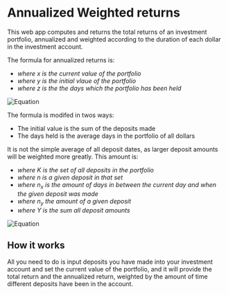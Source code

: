 # Annualized Weighted returns

This web app computes and returns the total returns of an investment portfolio, annualized and weighted according to the duration of each dollar in the investment account.

The formula for annualized returns is:
- *where x is the current value of the portfolio*
- *where y is the initial vlaue of the portfolio*
- *where z is the the days which the portfolio has been held*

![Equation](https://math.vercel.app/?bgcolor=auto&from=%28x%2Fy%29%5E%7B365%2Fz%7D-1.svg)

The formula is modifed in twos ways:
- The initial value is the sum of the deposits made
- The days held is the average days in the portfolio of all dollars

It is not the simple average of all deposit dates, as larger deposit amounts will be weighted more greatly. This amount is:
- *where K is the set of all deposits in the portfolio*
- *where n is a given deposit in that set*
- *where n<sub>x</sub> is the amount of days in between the current day and when the given deposit was made*
- *where n<sub>y</sub> the amount of a given deposit*
- *where Y is the sum all deposit amounts*

![Equation](https://math.vercel.app/?bgcolor=auto&from=%5Csum_%7Bn%20%5Cin%20K%7Dn_x%20%5Ctimes%20%28n_y%20%5Cdiv%20Y%29.svg)

## How it works

All you need to do is input deposits you have made into your investment account and set the current value of the portfolio, and it will provide the total return and the annualized return, weighted by the amount of time different deposits have been in the account.

